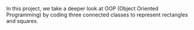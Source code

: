 In this project, we take a deeper look at OOP (Object Oriented Programming)  by coding three connected classes to represent rectangles and squares.
